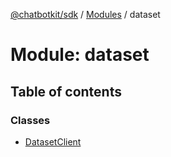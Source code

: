 [@chatbotkit/sdk](../README.md) / [Modules](../modules.md) / dataset

# Module: dataset

## Table of contents

### Classes

- [DatasetClient](../classes/dataset.DatasetClient.md)
